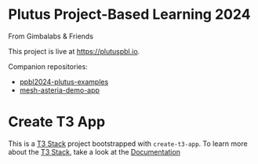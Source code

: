 # Plutus Project-Based Learning 2024
From Gimbalabs & Friends

This project is live at https://plutuspbl.io.

Companion repositories:
- [ppbl2024-plutus-examples](https://github.com/gimbalabs/ppbl2024-plutus-examples)
- [mesh-asteria-demo-app](https://github.com/gimbalabs/mesh-asteria-demo-app)

# Create T3 App
This is a [T3 Stack](https://create.t3.gg/) project bootstrapped with `create-t3-app`. To learn more about the [T3 Stack](https://create.t3.gg/), take a look at the [Documentation](https://create.t3.gg/)

